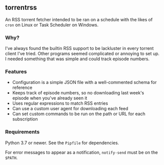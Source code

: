 ## torrentrss
An RSS torrent fetcher intended to be ran on a schedule with the likes of `cron` on Linux or Task Scheduler on Windows.

### Why?
I've always found the builtin RSS support to be lackluster in every torrent client I've tried. Other programs seemed complicated or annoying to set up. I needed something that was simple and could track episode numbers.

### Features
* Configuration is a simple JSON file with a well-commented schema for reference
* Keeps track of episode numbers, so no downloading last week's episode when you've already seen it
* Uses regular expressions to match RSS entries
* Can use a custom user agent for downloading each feed
* Can set custom commands to be run on the path or URL for each subscription

### Requirements
Python 3.7 or newer. See the `Pipfile` for dependencies.

For error messages to appear as a notification, `notify-send` must be on the `$PATH`.
